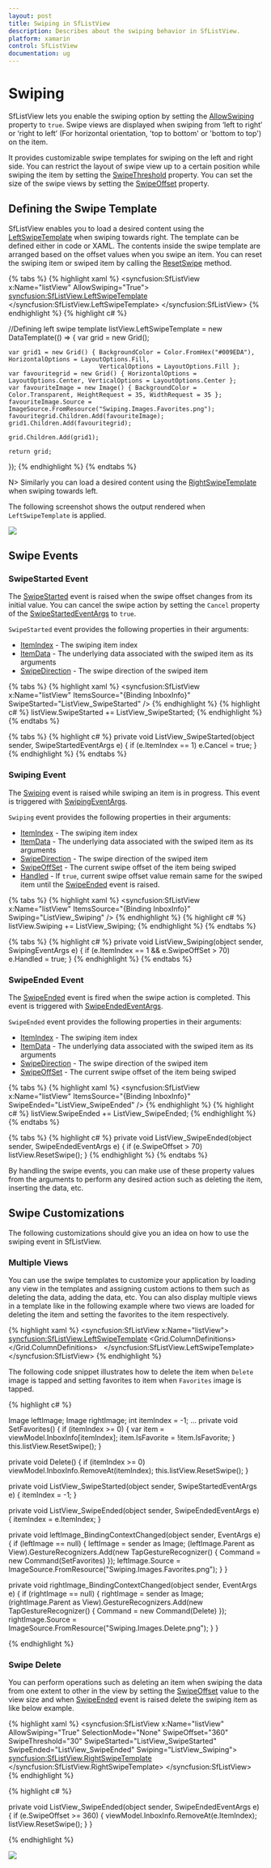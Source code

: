```yaml
---
layout: post
title: Swiping in SfListView
description: Describes about the swiping behavior in SfListView.
platform: xamarin
control: SfListView
documentation: ug
---
```


# Swiping

SfListView lets you enable the swiping option by setting the [AllowSwiping](https://help.syncfusion.com/cr/cref_files/xamarin/sflistview/Syncfusion.SfListView.XForms~Syncfusion.ListView.XForms.SfListView~AllowSwiping.html) property to `true`. Swipe views are displayed when swiping from ‘left to right’ or ‘right to left’ (For horizontal orientation, 'top to bottom' or 'bottom to top') on the item. 

It provides customizable swipe templates for swiping on the left and right side. You can restrict the layout of swipe view up to a certain position while swiping the item by setting the [SwipeThreshold](https://help.syncfusion.com/cr/cref_files/xamarin/sflistview/Syncfusion.SfListView.XForms~Syncfusion.ListView.XForms.SfListView~SwipeThreshold.html) property. You can set the size of the swipe views by setting the [SwipeOffset](https://help.syncfusion.com/cr/cref_files/xamarin/sflistview/Syncfusion.SfListView.XForms~Syncfusion.ListView.XForms.SfListView~SwipeOffset.html) property. 

## Defining the Swipe Template

SfListView enables you to load a desired content using the [LeftSwipeTemplate](https://help.syncfusion.com/cr/cref_files/xamarin/sflistview/Syncfusion.SfListView.XForms~Syncfusion.ListView.XForms.SfListView~LeftSwipeTemplate.html) when swiping towards right. The template can be defined either in code or XAML. The contents inside the swipe template are arranged based on the offset values when you swipe an item. You can reset the swiping item or swiped item by calling the [ResetSwipe](https://help.syncfusion.com/cr/cref_files/xamarin/sflistview/Syncfusion.SfListView.XForms~Syncfusion.ListView.XForms.SfListView~ResetSwipe.html) method.

{% tabs %}
{% highlight xaml %}
<syncfusion:SfListView x:Name="listView" AllowSwiping="True">
  <syncfusion:SfListView.LeftSwipeTemplate>
    <DataTemplate x:Name="LeftSwipeTemplate">
      <Grid>
        <Grid BackgroundColor="#009EDA" HorizontalOptions="Fill" VerticalOptions="Fill" Grid.Column="0">
          <Grid VerticalOptions="Center" HorizontalOptions="Center">
            <Image Grid.Column="0"
                   Grid.Row="0"
                   BackgroundColor="Transparent"
                   HeightRequest="35"
                   WidthRequest="35"
                   Source="Favorites.png" />
          </Grid>
        </Grid>
      </Grid>
    </DataTemplate>
  </syncfusion:SfListView.LeftSwipeTemplate>
</syncfusion:SfListView>
{% endhighlight %}
{% highlight c# %}

//Defining left swipe template
listView.LeftSwipeTemplate = new DataTemplate(() =>
{
    var grid = new Grid();

    var grid1 = new Grid() { BackgroundColor = Color.FromHex("#009EDA"), HorizontalOptions = LayoutOptions.Fill, 
                             VerticalOptions = LayoutOptions.Fill };
    var favouritegrid = new Grid() { HorizontalOptions = LayoutOptions.Center, VerticalOptions = LayoutOptions.Center };
    var favouriteImage = new Image() { BackgroundColor = Color.Transparent, HeightRequest = 35, WidthRequest = 35 };
    favouriteImage.Source = ImageSource.FromResource("Swiping.Images.Favorites.png");
    favouritegrid.Children.Add(favouriteImage);
    grid1.Children.Add(favouritegrid);

    grid.Children.Add(grid1);

    return grid;

});
{% endhighlight %}
{% endtabs %}

N> Similarly you can load a desired content using the [RightSwipeTemplate](https://help.syncfusion.com/cr/cref_files/xamarin/sflistview/Syncfusion.SfListView.XForms~Syncfusion.ListView.XForms.SfListView~RightSwipeTemplate.html) when swiping towards left.

The following screenshot shows the output rendered when `LeftSwipeTemplate` is applied.

![](SfListView_images/SfListView-Swiping--1.png)

## Swipe Events

### SwipeStarted Event

The [SwipeStarted](https://help.syncfusion.com/cr/cref_files/xamarin/sflistview/Syncfusion.SfListView.XForms~Syncfusion.ListView.XForms.SfListView~SwipeStarted_EV.html) event is raised when the swipe offset changes from its initial value. You can cancel the swipe action by setting the `Cancel` property of the [SwipeStartedEventArgs](https://help.syncfusion.com/cr/cref_files/xamarin/sflistview/Syncfusion.SfListView.XForms~Syncfusion.ListView.XForms.SwipeStartedEventArgs.html) to `true`. 

`SwipeStarted` event provides the following properties in their arguments:

* [ItemIndex](https://help.syncfusion.com/cr/cref_files/xamarin/sflistview/Syncfusion.SfListView.XForms~Syncfusion.ListView.XForms.SwipeStartedEventArgs~ItemIndex.html) - The swiping item index 
* [ItemData](https://help.syncfusion.com/cr/cref_files/xamarin/sflistview/Syncfusion.SfListView.XForms~Syncfusion.ListView.XForms.SwipeStartedEventArgs~ItemData.html) - The underlying data associated with the swiped item as its arguments 
* [SwipeDirection](https://help.syncfusion.com/cr/cref_files/xamarin/sflistview/Syncfusion.SfListView.XForms~Syncfusion.ListView.XForms.SwipeStartedEventArgs~SwipeDirection.html) - The swipe direction of the swiped item

{% tabs %}
{% highlight xaml %}
<syncfusion:SfListView x:Name="listView" ItemsSource="{Binding InboxInfo}" 
                     SwipeStarted="ListView_SwipeStarted" />
{% endhighlight %}
{% highlight c# %}
listView.SwipeStarted += ListView_SwipeStarted;
{% endhighlight %}
{% endtabs %}

{% tabs %}
{% highlight c# %}
private void ListView_SwipeStarted(object sender, SwipeStartedEventArgs e)
{
   if (e.ItemIndex == 1)
      e.Cancel = true;
}
{% endhighlight %}
{% endtabs %}

### Swiping Event
 
The [Swiping](https://help.syncfusion.com/cr/cref_files/xamarin/sflistview/Syncfusion.SfListView.XForms~Syncfusion.ListView.XForms.SfListView~Swiping_EV.html) event is raised while swiping an item is in progress. This event is triggered with [SwipingEventArgs](https://help.syncfusion.com/cr/cref_files/xamarin/sflistview/Syncfusion.SfListView.XForms~Syncfusion.ListView.XForms.SwipingEventArgs.html).

`Swiping` event provides the following properties in their arguments:

* [ItemIndex](https://help.syncfusion.com/cr/cref_files/xamarin/sflistview/Syncfusion.SfListView.XForms~Syncfusion.ListView.XForms.SwipingEventArgs~ItemIndex.html) - The swiping item index 
* [ItemData](https://help.syncfusion.com/cr/cref_files/xamarin/sflistview/Syncfusion.SfListView.XForms~Syncfusion.ListView.XForms.SwipingEventArgs~ItemData.html) - The underlying data associated with the swiped item as its arguments 
* [SwipeDirection](https://help.syncfusion.com/cr/cref_files/xamarin/sflistview/Syncfusion.SfListView.XForms~Syncfusion.ListView.XForms.SwipingEventArgs~SwipeDirection.html) - The swipe direction of the swiped item
* [SwipeOffSet](https://help.syncfusion.com/cr/cref_files/xamarin/sflistview/Syncfusion.SfListView.XForms~Syncfusion.ListView.XForms.SwipingEventArgs~SwipeOffSet.html) - The current swipe offset of the item being swiped
* [Handled](https://help.syncfusion.com/cr/cref_files/xamarin/sflistview/Syncfusion.SfListView.XForms~Syncfusion.ListView.XForms.SwipingEventArgs~Handled.html) - If `true`, current swipe offset value remain same for the swiped item until the [SwipeEnded](https://help.syncfusion.com/cr/cref_files/xamarin/sflistview/Syncfusion.SfListView.XForms~Syncfusion.ListView.XForms.SfListView~SwipeEnded_EV.html) event is raised.

{% tabs %}
{% highlight xaml %}
<syncfusion:SfListView x:Name="listView" ItemsSource="{Binding InboxInfo}" 
                     Swiping="ListView_Swiping" />
{% endhighlight %}
{% highlight c# %}
listView.Swiping += ListView_Swiping;
{% endhighlight %}
{% endtabs %}

{% tabs %}
{% highlight c# %}
private void ListView_Swiping(object sender, SwipingEventArgs e)
{
   if (e.ItemIndex == 1 && e.SwipeOffSet > 70)
       e.Handled = true;
}
{% endhighlight %}
{% endtabs %}

### SwipeEnded Event

The [SwipeEnded](https://help.syncfusion.com/cr/cref_files/xamarin/sflistview/Syncfusion.SfListView.XForms~Syncfusion.ListView.XForms.SfListView~SwipeEnded_EV.html) event is fired when the swipe action is completed. This event is triggered with [SwipeEndedEventArgs](https://help.syncfusion.com/cr/cref_files/xamarin/sflistview/Syncfusion.SfListView.XForms~Syncfusion.ListView.XForms.SwipeEndedEventArgs.html).

`SwipeEnded` event provides the following properties in their arguments: 

* [ItemIndex](https://help.syncfusion.com/cr/cref_files/xamarin/sflistview/Syncfusion.SfListView.XForms~Syncfusion.ListView.XForms.SwipeEndedEventArgs~ItemIndex.html) - The swiping item index 
* [ItemData](https://help.syncfusion.com/cr/cref_files/xamarin/sflistview/Syncfusion.SfListView.XForms~Syncfusion.ListView.XForms.SwipeEndedEventArgs~ItemData.html) - The underlying data associated with the swiped item as its arguments 
* [SwipeDirection](https://help.syncfusion.com/cr/cref_files/xamarin/sflistview/Syncfusion.SfListView.XForms~Syncfusion.ListView.XForms.SwipeEndedEventArgs~SwipeDirection.html) - The swipe direction of the swiped item
* [SwipeOffSet](https://help.syncfusion.com/cr/cref_files/xamarin/sflistview/Syncfusion.SfListView.XForms~Syncfusion.ListView.XForms.SwipeEndedEventArgs~SwipeOffset.html) - The current swipe offset of the item being swiped

{% tabs %}
{% highlight xaml %}
<syncfusion:SfListView x:Name="listView" ItemsSource="{Binding InboxInfo}" 
                     SwipeEnded="ListView_SwipeEnded" />
{% endhighlight %}
{% highlight c# %}
listView.SwipeEnded += ListView_SwipeEnded;
{% endhighlight %}
{% endtabs %}

{% tabs %}
{% highlight c# %}
private void ListView_SwipeEnded(object sender, SwipeEndedEventArgs e)
{
  if (e.SwipeOffset > 70)
      listView.ResetSwipe();
}
{% endhighlight %}
{% endtabs %}

By handling the swipe events, you can make use of these property values from the arguments to perform any desired action such as deleting the item, inserting the data, etc. 

## Swipe Customizations

The following customizations should give you an idea on how to use the swiping event in SfListView.

### Multiple Views

You can use the swipe templates to customize your application by loading any view in the templates and assigning custom actions to them such as deleting the data, adding the data, etc. You can also display multiple views in a template like in the following example where two views are loaded for deleting the item and setting the favorites to the item respectively.

{% highlight xaml %}
<syncfusion:SfListView x:Name="listView">
  <syncfusion:SfListView.LeftSwipeTemplate>
    <DataTemplate x:Name="LeftSwipeTemplate">
      <Grid>
        <Grid.ColumnDefinitions>
          <ColumnDefinition Width="*" />
          <ColumnDefinition Width="*" />
        </Grid.ColumnDefinitions>
        <Grid BackgroundColor="#009EDA" HorizontalOptions="Fill" VerticalOptions="Fill" Grid.Column="0">
          <Grid VerticalOptions="Center" HorizontalOptions="Center">
            <Image Grid.Column="0"
                   Grid.Row="0"
                   BackgroundColor="Transparent"
                   HeightRequest="35"
                   WidthRequest="35"
                   BindingContextChanged="leftImage_BindingContextChanged"
                   Source="Favorites.png" />
          </Grid>
        </Grid>
        <Grid BackgroundColor="#DC595F" HorizontalOptions="Fill" VerticalOptions="Fill" Grid.Column="1">
          <Grid VerticalOptions="Center" HorizontalOptions="Center">
            <Image Grid.Column="0"
                   Grid.Row="0"
                   HeightRequest="35"
                   WidthRequest="35"
                   BackgroundColor="Transparent"
                   BindingContextChanged="rightImage_BindingContextChanged"
                   Source="Delete.png" />
          </Grid>
        </Grid>
      </Grid>
    </DataTemplate>
  </syncfusion:SfListView.LeftSwipeTemplate>
</syncfusion:SfListView>
{% endhighlight %}

The following code snippet illustrates how to delete the item when `Delete` image is tapped and setting favorites to item when `Favorites` image is tapped.

{% highlight c# %}

Image leftImage;
Image rightImage;
int itemIndex = -1;
...
private void SetFavorites()
{
   if (itemIndex >= 0)
   {
       var item = viewModel.InboxInfo[itemIndex];
       item.IsFavorite = !item.IsFavorite;
   }
   this.listView.ResetSwipe();
}

private void Delete()
{
   if (itemIndex >= 0)
       viewModel.InboxInfo.RemoveAt(itemIndex);
   this.listView.ResetSwipe();
}

private void ListView_SwipeStarted(object sender, SwipeStartedEventArgs e)
{
   itemIndex = -1;
}

private void ListView_SwipeEnded(object sender, SwipeEndedEventArgs e)
{
   itemIndex = e.ItemIndex;
}

private void leftImage_BindingContextChanged(object sender, EventArgs e)
{
   if (leftImage == null)
   {
      leftImage = sender as Image;
      (leftImage.Parent as View).GestureRecognizers.Add(new TapGestureRecognizer() { Command = new Command(SetFavorites) });
      leftImage.Source = ImageSource.FromResource("Swiping.Images.Favorites.png");
   }
}

private void rightImage_BindingContextChanged(object sender, EventArgs e)
{
   if (rightImage == null)
   {
      rightImage = sender as Image;
      (rightImage.Parent as View).GestureRecognizers.Add(new TapGestureRecognizer() { Command = new Command(Delete) });
      rightImage.Source = ImageSource.FromResource("Swiping.Images.Delete.png");
   }
}

{% endhighlight %}

### Swipe Delete

You can perform operations such as deleting an item when swiping the data from one extent to other in the view by setting the [SwipeOffset](https://help.syncfusion.com/cr/cref_files/xamarin/sflistview/Syncfusion.SfListView.XForms~Syncfusion.ListView.XForms.SfListView~SwipeOffset.html) value to the view size and when [SwipeEnded](https://help.syncfusion.com/cr/cref_files/xamarin/sflistview/Syncfusion.SfListView.XForms~Syncfusion.ListView.XForms.SfListView~SwipeEnded_EV.html) event is raised delete the swiping item as like below example.

{% highlight xaml %}
<syncfusion:SfListView x:Name="listView" 
                 AllowSwiping="True" SelectionMode="None" 
                 SwipeOffset="360" SwipeThreshold="30"
                 SwipeStarted="ListView_SwipeStarted" 
                 SwipeEnded="ListView_SwipeEnded" 
                 Swiping="ListView_Swiping">
  <syncfusion:SfListView.RightSwipeTemplate>
    <DataTemplate x:Name="RightSwipeTemplate">
      <Grid BackgroundColor="#DC595F" HorizontalOptions="Fill" VerticalOptions="Fill">
        <Grid VerticalOptions="Center" HorizontalOptions="Center">
          <Image Grid.Column="0"
                 Grid.Row="0"
                 HeightRequest="35"
                 WidthRequest="35"
                 BackgroundColor="Transparent"
                 Source="Delete.png" />
        </Grid>
      </Grid>
    </DataTemplate>
  </syncfusion:SfListView.RightSwipeTemplate>
</syncfusion:SfListView>
{% endhighlight %}

{% highlight c# %}

private void ListView_SwipeEnded(object sender, SwipeEndedEventArgs e)
{
  if (e.SwipeOffset >= 360)
  {
     viewModel.InboxInfo.RemoveAt(e.ItemIndex);
     listView.ResetSwipe();
  }
}

{% endhighlight %}

![](SfListView_images/SfListView-Swiping--2.png)